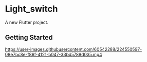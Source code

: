# Light_switch

A new Flutter project.

## Getting Started





https://user-images.githubusercontent.com/60542288/224550597-08e7bc8e-f89f-4121-b047-33bd5788d035.mp4

